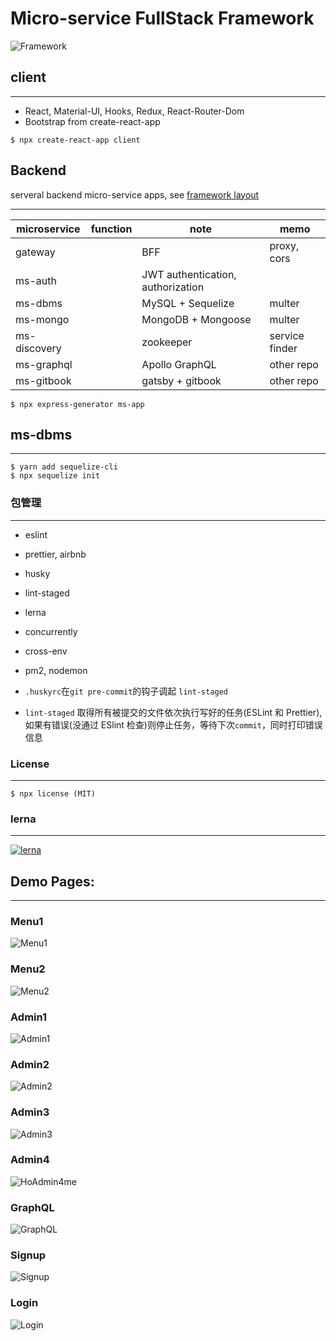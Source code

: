 # Micro-service FullStack Framework

![Framework](etc/imgs/framework.png)

## client

---

- React, Material-UI, Hooks, Redux, React-Router-Dom
- Bootstrap from create-react-app

```shell
$ npx create-react-app client
```

## Backend

serveral backend micro-service apps, see [framework layout](etc/imgs/framework.png)

---

| microservice | function | note                              | memo           |
| ------------ | -------- | --------------------------------- | -------------- |
| gateway      |          | BFF                               | proxy, cors    |
| ms-auth      |          | JWT authentication, authorization |                |
| ms-dbms      |          | MySQL + Sequelize                 | multer         |
| ms-mongo     |          | MongoDB + Mongoose                | multer         |
| ms-discovery |          | zookeeper                         | service finder |
| ms-graphql   |          | Apollo GraphQL                    | other repo     |
| ms-gitbook   |          | gatsby + gitbook                  | other repo     |

```shell
$ npx express-generator ms-app
```

## ms-dbms

---

```shell
$ yarn add sequelize-cli
$ npx sequelize init
```

### 包管理

---

- eslint
- prettier, airbnb
- husky
- lint-staged
- lerna
- concurrently
- cross-env
- pm2, nodemon

- `.huskyrc`在`git pre-commit`的钩子调起 `lint-staged`
- `lint-staged` 取得所有被提交的文件依次执行写好的任务(ESLint 和 Prettier), 如果有错误(没通过 ESlint 检查)则停止任务，等待下次`commit`，同时打印错误信息

### License

---

```text
$ npx license (MIT)
```

### lerna

---

[![lerna](https://img.shields.io/badge/maintained%20with-lerna-cc00ff.svg)](https://lerna.js.org/)

## Demo Pages:

---

### Menu1

![Menu1](etc/imgs/menu1.PNG)

### Menu2

![Menu2](etc/imgs/menu2.PNG)

### Admin1

![Admin1](etc/imgs/admin1.PNG)

### Admin2

![Admin2](etc/imgs/admin2.PNG)

### Admin3

![Admin3](etc/imgs/admin3.PNG)

### Admin4

![HoAdmin4me](etc/imgs/admin4.PNG)


### GraphQL

![GraphQL](etc/imgs/graphql.PNG)

### Signup

![Signup](etc/imgs/signup.PNG)


### Login

![Login](etc/imgs/login.PNG)

